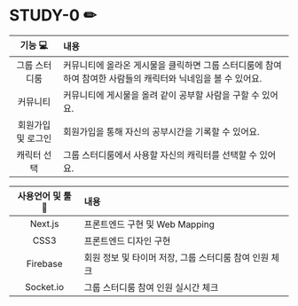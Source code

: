 # STUDY-0 ✏

|기능 💻|내용|
|:---:|:---|
|그룹 스터디룸|커뮤니티에 올라온 게시물을 클릭하면 그룹 스터디룸에 참여하여 참여한 사람들의 캐릭터와 닉네임을 볼 수 있어요.|
|커뮤니티|커뮤니티에 게시물을 올려 같이 공부할 사람을 구할 수 있어요.|
|회원가입 및 로그인|회원가입을 통해 자신의 공부시간을 기록할 수 있어요.|
|캐릭터 선택|그룹 스터디룸에서 사용할 자신의 캐릭터를 선택할 수 있어요.|


|사용언어 및 툴 🔧|내용|
|:---:|:---|
|Next.js|프론트엔드 구현 및 Web Mapping|
|CSS3|프론트엔드 디자인 구현|
|Firebase|회원 정보 및 타이머 저장, 그룹 스터디룸 참여 인원 체크|
|Socket.io|그룹 스터디룸 참여 인원 실시간 체크|
